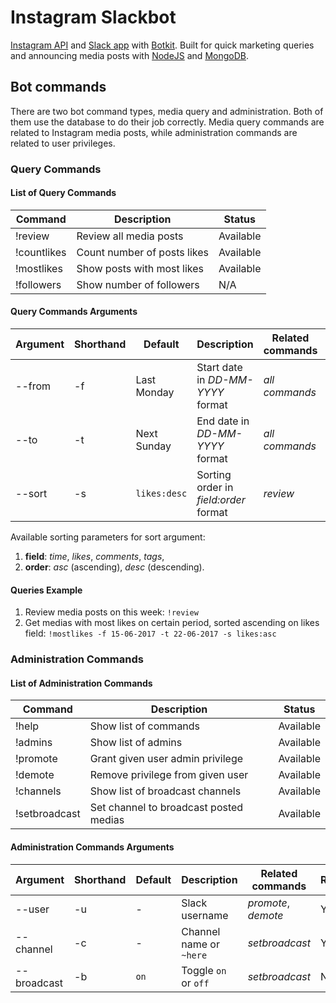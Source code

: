 # Instagram Slackbot

[Instagram API](https://www.instagram.com/developer/endpoints/) and [Slack app](https://efishery.slack.com/apps) with [Botkit](https://github.com/howdyai/botkit). Built for quick marketing queries and announcing media posts with [NodeJS](http://nodejs.org/) and [MongoDB](https://www.mongodb.com/).

## Bot commands

There are two bot command types, media query and administration. Both of them use the database to do their job correctly. Media query commands are related to Instagram media posts, while administration commands are related to user privileges.

### Query Commands

#### List of Query Commands

Command     | Description                       | Status    |
----------- | --------------------------------- | --------- |
!review     | Review all media posts            | Available |
!countlikes | Count number of posts likes       | Available |
!mostlikes  | Show posts with most likes        | Available |
!followers  | Show number of followers          | N/A       |

#### Query Commands Arguments

Argument     | Shorthand     | Default          | Description                           | Related commands    | Required |
------------ | ------------- | ---------------- | ------------------------------------- | ------------------- | -------- |
--from       | -f            | Last Monday      | Start date in *DD-MM-YYYY* format     | *all commands*      | No       |
--to         | -t            | Next Sunday      | End date in *DD-MM-YYYY* format       | *all commands*      | No       |
--sort       | -s            | `likes:desc`     | Sorting order in *field:order* format | *review*            | No       |

Available sorting parameters for sort argument:

1. **field**: *time*, *likes*, *comments*, *tags*,
2. **order**: *asc* (ascending), *desc* (descending).

#### Queries Example

1. Review media posts on this week: `!review`
2. Get medias with most likes on certain period, sorted ascending on likes field: `!mostlikes -f 15-06-2017 -t 22-06-2017 -s likes:asc`

### Administration Commands

#### List of Administration Commands

Command       | Description                             | Status    |
------------- | --------------------------------------- | --------- |
!help         | Show list of commands                   | Available |
!admins       | Show list of admins                     | Available |
!promote      | Grant given user admin privilege        | Available |
!demote       | Remove privilege from given user        | Available |
!channels     | Show list of broadcast channels         | Available |
!setbroadcast | Set channel to broadcast posted medias  | Available |

#### Administration Commands Arguments

Argument     | Shorthand     | Default          | Description             | Related commands    | Required |
------------ | ------------- | ---------------- | ----------------------- | ------------------- | -------- |
--user       | -u            | -                | Slack username          | *promote*, *demote* | Yes      |
--channel    | -c            | -                | Channel name or `~here` | *setbroadcast*      | Yes      |
--broadcast  | -b            | `on`             | Toggle `on` or `off`    | *setbroadcast*      | No       |
